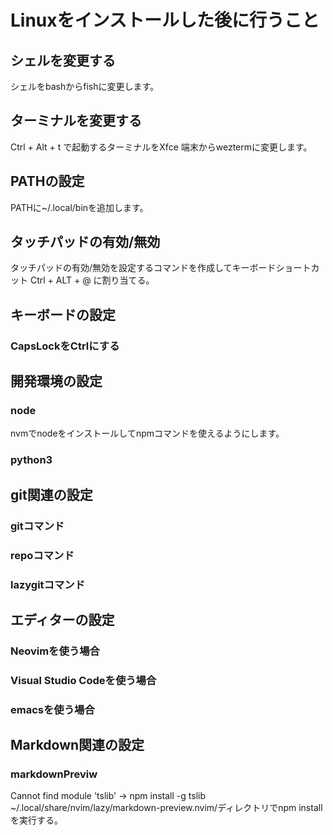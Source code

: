# Linuxをインストールした後に行うこと

## シェルを変更する

シェルをbashからfishに変更します。

## ターミナルを変更する

Ctrl + Alt + t で起動するターミナルをXfce 端末からweztermに変更します。

## PATHの設定

PATHに~/.local/binを追加します。

## タッチパッドの有効/無効

タッチパッドの有効/無効を設定するコマンドを作成してキーボードショートカット Ctrl + ALT + @ に割り当てる。

## キーボードの設定

### CapsLockをCtrlにする

## 開発環境の設定

### node

nvmでnodeをインストールしてnpmコマンドを使えるようにします。

### python3

## git関連の設定

### gitコマンド

### repoコマンド

### lazygitコマンド

## エディターの設定

### Neovimを使う場合

### Visual Studio Codeを使う場合

### emacsを使う場合

## Markdown関連の設定

### markdownPreviw

Cannot find module 'tslib' -> npm install -g tslib
~/.local/share/nvim/lazy/markdown-preview.nvim/ディレクトリでnpm installを実行する。
